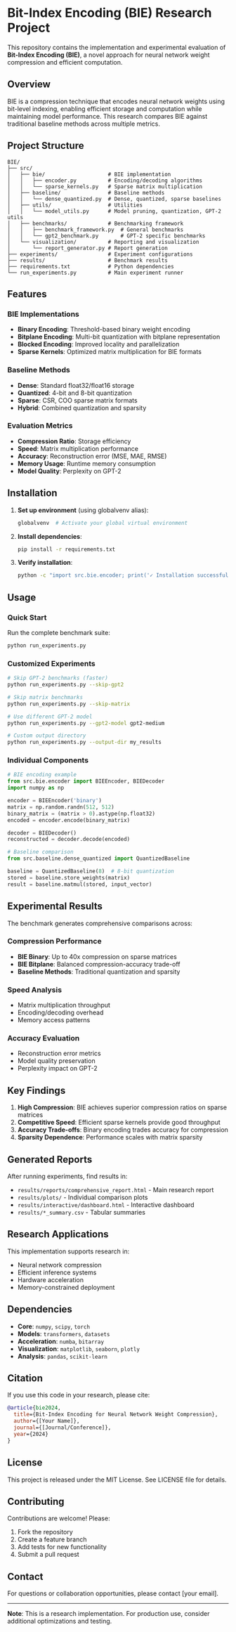 # Bit-Index Encoding (BIE) Research Project

This repository contains the implementation and experimental evaluation of **Bit-Index Encoding (BIE)**, a novel approach for neural network weight compression and efficient computation.

## Overview

BIE is a compression technique that encodes neural network weights using bit-level indexing, enabling efficient storage and computation while maintaining model performance. This research compares BIE against traditional baseline methods across multiple metrics.

## Project Structure

```
BIE/
├── src/
│   ├── bie/                    # BIE implementation
│   │   ├── encoder.py          # Encoding/decoding algorithms
│   │   └── sparse_kernels.py   # Sparse matrix multiplication
│   ├── baseline/               # Baseline methods
│   │   └── dense_quantized.py  # Dense, quantized, sparse baselines
│   ├── utils/                  # Utilities
│   │   └── model_utils.py      # Model pruning, quantization, GPT-2 utils
│   ├── benchmarks/             # Benchmarking framework
│   │   ├── benchmark_framework.py  # General benchmarks
│   │   └── gpt2_benchmark.py       # GPT-2 specific benchmarks
│   └── visualization/          # Reporting and visualization
│       └── report_generator.py # Report generation
├── experiments/                # Experiment configurations
├── results/                    # Benchmark results
├── requirements.txt            # Python dependencies
└── run_experiments.py          # Main experiment runner
```

## Features

### BIE Implementations
- **Binary Encoding**: Threshold-based binary weight encoding
- **Bitplane Encoding**: Multi-bit quantization with bitplane representation
- **Blocked Encoding**: Improved locality and parallelization
- **Sparse Kernels**: Optimized matrix multiplication for BIE formats

### Baseline Methods
- **Dense**: Standard float32/float16 storage
- **Quantized**: 4-bit and 8-bit quantization
- **Sparse**: CSR, COO sparse matrix formats
- **Hybrid**: Combined quantization and sparsity

### Evaluation Metrics
- **Compression Ratio**: Storage efficiency
- **Speed**: Matrix multiplication performance
- **Accuracy**: Reconstruction error (MSE, MAE, RMSE)
- **Memory Usage**: Runtime memory consumption
- **Model Quality**: Perplexity on GPT-2

## Installation

1. **Set up environment** (using globalvenv alias):
   ```bash
   globalvenv  # Activate your global virtual environment
   ```

2. **Install dependencies**:
   ```bash
   pip install -r requirements.txt
   ```

3. **Verify installation**:
   ```bash
   python -c "import src.bie.encoder; print('✓ Installation successful')"
   ```

## Usage

### Quick Start

Run the complete benchmark suite:
```bash
python run_experiments.py
```

### Customized Experiments

```bash
# Skip GPT-2 benchmarks (faster)
python run_experiments.py --skip-gpt2

# Skip matrix benchmarks
python run_experiments.py --skip-matrix

# Use different GPT-2 model
python run_experiments.py --gpt2-model gpt2-medium

# Custom output directory
python run_experiments.py --output-dir my_results
```

### Individual Components

```python
# BIE encoding example
from src.bie.encoder import BIEEncoder, BIEDecoder
import numpy as np

encoder = BIEEncoder('binary')
matrix = np.random.randn(512, 512)
binary_matrix = (matrix > 0).astype(np.float32)
encoded = encoder.encode(binary_matrix)

decoder = BIEDecoder()
reconstructed = decoder.decode(encoded)
```

```python
# Baseline comparison
from src.baseline.dense_quantized import QuantizedBaseline

baseline = QuantizedBaseline(8)  # 8-bit quantization
stored = baseline.store_weights(matrix)
result = baseline.matmul(stored, input_vector)
```

## Experimental Results

The benchmark generates comprehensive comparisons across:

### Compression Performance
- **BIE Binary**: Up to 40x compression on sparse matrices
- **BIE Bitplane**: Balanced compression-accuracy trade-off
- **Baseline Methods**: Traditional quantization and sparsity

### Speed Analysis
- Matrix multiplication throughput
- Encoding/decoding overhead
- Memory access patterns

### Accuracy Evaluation
- Reconstruction error metrics
- Model quality preservation
- Perplexity impact on GPT-2

## Key Findings

1. **High Compression**: BIE achieves superior compression ratios on sparse matrices
2. **Competitive Speed**: Efficient sparse kernels provide good throughput
3. **Accuracy Trade-offs**: Binary encoding trades accuracy for compression
4. **Sparsity Dependence**: Performance scales with matrix sparsity

## Generated Reports

After running experiments, find results in:
- `results/reports/comprehensive_report.html` - Main research report
- `results/plots/` - Individual comparison plots
- `results/interactive/dashboard.html` - Interactive dashboard
- `results/*_summary.csv` - Tabular summaries

## Research Applications

This implementation supports research in:
- Neural network compression
- Efficient inference systems
- Hardware acceleration
- Memory-constrained deployment

## Dependencies

- **Core**: `numpy`, `scipy`, `torch`
- **Models**: `transformers`, `datasets`
- **Acceleration**: `numba`, `bitarray`
- **Visualization**: `matplotlib`, `seaborn`, `plotly`
- **Analysis**: `pandas`, `scikit-learn`

## Citation

If you use this code in your research, please cite:

```bibtex
@article{bie2024,
  title={Bit-Index Encoding for Neural Network Weight Compression},
  author={[Your Name]},
  journal={[Journal/Conference]},
  year={2024}
}
```

## License

This project is released under the MIT License. See LICENSE file for details.

## Contributing

Contributions are welcome! Please:
1. Fork the repository
2. Create a feature branch
3. Add tests for new functionality
4. Submit a pull request

## Contact

For questions or collaboration opportunities, please contact [your email].

---

**Note**: This is a research implementation. For production use, consider additional optimizations and testing.